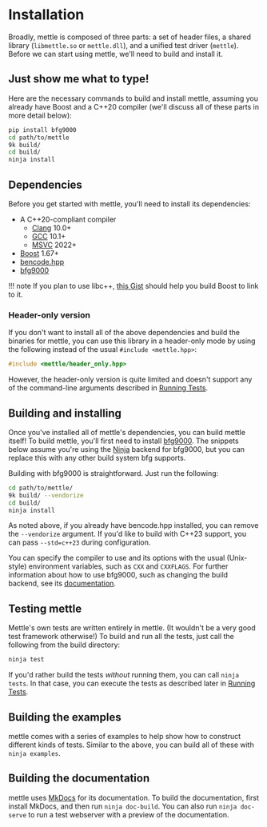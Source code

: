 # Installation

Broadly, mettle is composed of three parts: a set of header files, a shared
library (`libmettle.so` or `mettle.dll`), and a unified test driver (`mettle`).
Before we can start using mettle, we'll need to build and install it.

## Just show me what to type!

Here are the necessary commands to build and install mettle, assuming you
already have Boost and a C++20 compiler (we'll discuss all of these parts in
more detail below):

```sh
pip install bfg9000
cd path/to/mettle
9k build/
cd build/
ninja install
```

## Dependencies

Before you get started with mettle, you'll need to install its dependencies:

* A C++20-compliant compiler
    * [Clang](http://clang.llvm.org/) 10.0+
    * [GCC](https://gcc.gnu.org/) 10.1+
    * [MSVC](https://www.visualstudio.com/) 2022+
* [Boost](http://www.boost.org/) 1.67+
* [bencode.hpp](https://github.com/jimporter/bencode.hpp)
* [bfg9000](https://jimporter.github.io/bfg9000/)

!!! note
    If you plan to use libc++, [this
    Gist](https://gist.github.com/jimporter/10442880) should help you
    build Boost to link to it.

### Header-only version

If you don't want to install all of the above dependencies and build the
binaries for mettle, you can use this library in a header-only mode by using
the following instead of the usual `#include <mettle.hpp>`:

```c++
#include <mettle/header_only.hpp>
```

However, the header-only version is quite limited and doesn't support any of the
command-line arguments described in [Running Tests](running-tests.md).

## Building and installing

Once you've installed all of mettle's dependencies, you can build mettle itself!
To build mettle, you'll first need to install
[bfg9000](https://jimporter.github.io/bfg9000/). The snippets below assume
you're using the [Ninja](https://ninja-build.org/) backend for bfg9000, but you
can replace this with any other build system bfg supports.

Building with bfg9000 is straightforward. Just run the following:

```sh
cd path/to/mettle/
9k build/ --vendorize
cd build/
ninja install
```

As noted above, if you already have bencode.hpp installed, you can remove the
`--vendorize` argument. If you'd like to build with C++23 support, you can pass
`--std=c++23` during configuration.

You can specify the compiler to use and its options with the usual (Unix-style)
environment variables, such as `CXX` and `CXXFLAGS`. For further information
about how to use bfg9000, such as changing the build backend, see its
[documentation](https://jimporter.github.io/bfg9000/user/building/).

## Testing mettle

Mettle's own tests are written entirely in mettle. (It wouldn't be a very good
test framework otherwise!) To build and run all the tests, just call the
following from the build directory:

```sh
ninja test
```

If you'd rather build the tests *without* running them, you can call
`ninja tests`. In that case, you can execute the tests as described later in
[Running Tests](running-tests.md).

## Building the examples

mettle comes with a series of examples to help show how to construct different
kinds of tests. Similar to the above, you can build all of these with
`ninja examples`.

## Building the documentation

mettle uses [MkDocs](http://www.mkdocs.org/) for its documentation. To build the
documentation, first install MkDocs, and then run `ninja doc-build`. You can
also run `ninja doc-serve` to run a test webserver with a preview of the
documentation.
